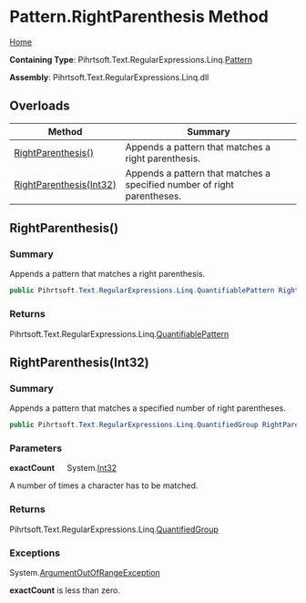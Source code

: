 # Pattern\.RightParenthesis Method

[Home](../../../../../../README.md)

**Containing Type**: Pihrtsoft\.Text\.RegularExpressions\.Linq\.[Pattern](../README.md)

**Assembly**: Pihrtsoft\.Text\.RegularExpressions\.Linq\.dll

## Overloads

| Method | Summary |
| ------ | ------- |
| [RightParenthesis()](#Pihrtsoft_Text_RegularExpressions_Linq_Pattern_RightParenthesis) | Appends a pattern that matches a right parenthesis\. |
| [RightParenthesis(Int32)](#Pihrtsoft_Text_RegularExpressions_Linq_Pattern_RightParenthesis_System_Int32_) | Appends a pattern that matches a specified number of right parentheses\. |

## RightParenthesis\(\) <a name="Pihrtsoft_Text_RegularExpressions_Linq_Pattern_RightParenthesis"></a>

### Summary

Appends a pattern that matches a right parenthesis\.

```csharp
public Pihrtsoft.Text.RegularExpressions.Linq.QuantifiablePattern RightParenthesis()
```

### Returns

Pihrtsoft\.Text\.RegularExpressions\.Linq\.[QuantifiablePattern](../../QuantifiablePattern/README.md)

## RightParenthesis\(Int32\) <a name="Pihrtsoft_Text_RegularExpressions_Linq_Pattern_RightParenthesis_System_Int32_"></a>

### Summary

Appends a pattern that matches a specified number of right parentheses\.

```csharp
public Pihrtsoft.Text.RegularExpressions.Linq.QuantifiedGroup RightParenthesis(int exactCount)
```

### Parameters

**exactCount** &emsp; System\.[Int32](https://docs.microsoft.com/en-us/dotnet/api/system.int32)

A number of times a character has to be matched\.

### Returns

Pihrtsoft\.Text\.RegularExpressions\.Linq\.[QuantifiedGroup](../../QuantifiedGroup/README.md)

### Exceptions

System\.[ArgumentOutOfRangeException](https://docs.microsoft.com/en-us/dotnet/api/system.argumentoutofrangeexception)

**exactCount** is less than zero\.

